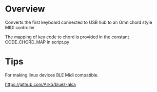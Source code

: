 # Overview

Converts the first keyboard connected to USB hub to an Omnichord style MIDI controller

The mapping of key code to chord is provided in the constant CODE_CHORD_MAP in script.py

# Tips

For making linux devices BLE Midi compatible.

https://github.com/Arkq/bluez-alsa
